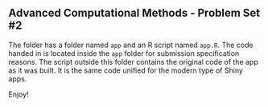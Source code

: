 ## Advanced Computational Methods - Problem Set #2

The folder has a folder named `app` and an R script named `app.R`. The code handed in is located inside the `app` folder for submission specification reasons. The script outside this folder contains the original code of the app as it was built. It is the same code unified for the modern type of Shiny apps.

Enjoy!
